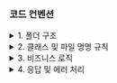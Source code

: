 ### 코드 컨벤션

<details> 
  <summary>1. 폴더 구조</summary>

- 각 도메인은 기능별로 나누어져 있으며, `board`, `member`, `global`로 구분.
- `global` 폴더에는 전역적으로 사용될 설정 파일, JWT, 예외처리가 포함됨.

- **세부 컨벤션**:
    - DTO 클래스는 `request`와 `response`로 세분화되어 요청 및 응답 데이터를 명확하게 구분.

</details>

<details> 
  <summary>2. 클래스 및 파일 명명 규칙</summary>

- **명명 규칙**:
    - 클래스 이름은 기능을 명확하게 나타내도록 작성(`MemberLoginReq`, `MemberSignupReq`). <br>
    - 요청 관련 DTO는 `Req`로, 응답 관련 DTO는 `Response` 또는 `Res`로 명명. <br>
    - 각 계층의 파일 이름은 `BoardController`, `BoardService`처럼 도메인 이름을 접두어로 사용하여 일관성 유지.

</details>

<details> 
  <summary>3. 비즈니스 로직</summary>

- 서비스 계층에서 리포지토리와 상호작용하여 비즈니스 로직을 처리. <br>
- `CustomException` 및 `ErrorCode`를 사용하여 일관된 예외 처리가 이루어지며, 전역 예외 핸들러에서 처리.

</details>

<details> 
  <summary>4. 응답 및 에러 처리</summary>

- **표준화된 응답**:
    - `SingleResult`, `ListResult`, `SuccessResponse` 등의 응답 구조를 사용하여 규격화된 응답을 반환.

- **에러 처리**:
    - `ErrorCode` 및 `ExceptionAdvice`를 사용하여 일관된 에러 응답을 제공.

</details>
